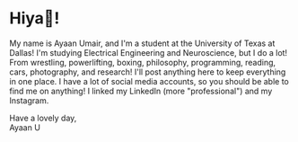 # Hiya👋!

My name is Ayaan Umair, and I'm a student at the University of Texas at Dallas! I'm studying Electrical Engineering and Neuroscience, but I do a lot! From wrestling, powerlifting, boxing, philosophy, programming, reading, cars, photography, and research! I'll post anything here to keep everything in one place. I have a lot of social media accounts, so you should be able to find me on anything! I linked my LinkedIn (more "professional") and my Instagram. 

Have a lovely day,
\
Ayaan U

